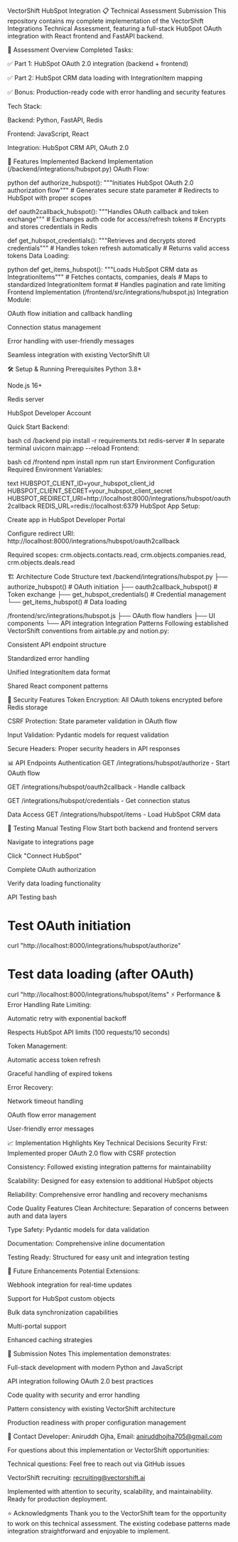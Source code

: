 VectorShift HubSpot Integration
📋 Technical Assessment Submission
This repository contains my complete implementation of the VectorShift Integrations Technical Assessment, featuring a full-stack HubSpot OAuth integration with React frontend and FastAPI backend.

🎯 Assessment Overview
Completed Tasks:

✅ Part 1: HubSpot OAuth 2.0 integration (backend + frontend)

✅ Part 2: HubSpot CRM data loading with IntegrationItem mapping

✅ Bonus: Production-ready code with error handling and security features

Tech Stack:

Backend: Python, FastAPI, Redis

Frontend: JavaScript, React

Integration: HubSpot CRM API, OAuth 2.0

🚀 Features Implemented
Backend Implementation (/backend/integrations/hubspot.py)
OAuth Flow:

python
def authorize_hubspot():
    """Initiates HubSpot OAuth 2.0 authorization flow"""
    # Generates secure state parameter
    # Redirects to HubSpot with proper scopes
    
def oauth2callback_hubspot():
    """Handles OAuth callback and token exchange"""
    # Exchanges auth code for access/refresh tokens
    # Encrypts and stores credentials in Redis
    
def get_hubspot_credentials():
    """Retrieves and decrypts stored credentials"""
    # Handles token refresh automatically
    # Returns valid access tokens
Data Loading:

python
def get_items_hubspot():
    """Loads HubSpot CRM data as IntegrationItems"""
    # Fetches contacts, companies, deals
    # Maps to standardized IntegrationItem format
    # Handles pagination and rate limiting
Frontend Implementation (/frontend/src/integrations/hubspot.js)
Integration Module:

OAuth flow initiation and callback handling

Connection status management

Error handling with user-friendly messages

Seamless integration with existing VectorShift UI

🛠️ Setup & Running
Prerequisites
Python 3.8+

Node.js 16+

Redis server

HubSpot Developer Account

Quick Start
Backend:

bash
cd /backend
pip install -r requirements.txt
redis-server  # In separate terminal
uvicorn main:app --reload
Frontend:

bash
cd /frontend
npm install
npm run start
Environment Configuration
Required Environment Variables:

text
HUBSPOT_CLIENT_ID=your_hubspot_client_id
HUBSPOT_CLIENT_SECRET=your_hubspot_client_secret
HUBSPOT_REDIRECT_URI=http://localhost:8000/integrations/hubspot/oauth2callback
REDIS_URL=redis://localhost:6379
HubSpot App Setup:

Create app in HubSpot Developer Portal

Configure redirect URI: http://localhost:8000/integrations/hubspot/oauth2callback

Required scopes: crm.objects.contacts.read, crm.objects.companies.read, crm.objects.deals.read

🏗️ Architecture
Code Structure
text
/backend/integrations/hubspot.py
├── authorize_hubspot()          # OAuth initiation
├── oauth2callback_hubspot()     # Token exchange
├── get_hubspot_credentials()    # Credential management
└── get_items_hubspot()         # Data loading

/frontend/src/integrations/hubspot.js
├── OAuth flow handlers
├── UI components
└── API integration
Integration Patterns
Following established VectorShift conventions from airtable.py and notion.py:

Consistent API endpoint structure

Standardized error handling

Unified IntegrationItem data format

Shared React component patterns

🔐 Security Features
Token Encryption: All OAuth tokens encrypted before Redis storage

CSRF Protection: State parameter validation in OAuth flow

Input Validation: Pydantic models for request validation

Secure Headers: Proper security headers in API responses

📊 API Endpoints
Authentication
GET /integrations/hubspot/authorize - Start OAuth flow

GET /integrations/hubspot/oauth2callback - Handle callback

GET /integrations/hubspot/credentials - Get connection status

Data Access
GET /integrations/hubspot/items - Load HubSpot CRM data

🧪 Testing
Manual Testing Flow
Start both backend and frontend servers

Navigate to integrations page

Click "Connect HubSpot"

Complete OAuth authorization

Verify data loading functionality

API Testing
bash
# Test OAuth initiation
curl "http://localhost:8000/integrations/hubspot/authorize"

# Test data loading (after OAuth)
curl "http://localhost:8000/integrations/hubspot/items"
⚡ Performance & Error Handling
Rate Limiting:

Automatic retry with exponential backoff

Respects HubSpot API limits (100 requests/10 seconds)

Token Management:

Automatic access token refresh

Graceful handling of expired tokens

Error Recovery:

Network timeout handling

OAuth flow error management

User-friendly error messages

📈 Implementation Highlights
Key Technical Decisions
Security First: Implemented proper OAuth 2.0 flow with CSRF protection

Consistency: Followed existing integration patterns for maintainability

Scalability: Designed for easy extension to additional HubSpot objects

Reliability: Comprehensive error handling and recovery mechanisms

Code Quality Features
Clean Architecture: Separation of concerns between auth and data layers

Type Safety: Pydantic models for data validation

Documentation: Comprehensive inline documentation

Testing Ready: Structured for easy unit and integration testing

🔮 Future Enhancements
Potential Extensions:

Webhook integration for real-time updates

Support for HubSpot custom objects

Bulk data synchronization capabilities

Multi-portal support

Enhanced caching strategies

📝 Submission Notes
This implementation demonstrates:

Full-stack development with modern Python and JavaScript

API integration following OAuth 2.0 best practices

Code quality with security and error handling

Pattern consistency with existing VectorShift architecture

Production readiness with proper configuration management



🤝 Contact
Developer: Aniruddh Ojha, Email: aniruddhojha705@gmail.com


For questions about this implementation or VectorShift opportunities:

Technical questions: Feel free to reach out via GitHub issues

VectorShift recruiting: recruiting@vectorshift.ai

Implemented with attention to security, scalability, and maintainability. Ready for production deployment.

⭐ Acknowledgments
Thank you to the VectorShift team for the opportunity to work on this technical assessment. The existing codebase patterns made integration straightforward and enjoyable to implement.
